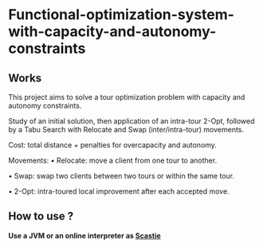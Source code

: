 # Functional-optimization-system-with-capacity-and-autonomy-constraints

## Works
This project aims to solve a tour optimization problem with capacity and autonomy constraints.

Study of an initial solution, then application of an intra-tour 2-Opt, followed by a Tabu Search with Relocate and Swap (inter/intra-tour) movements.

Cost: total distance + penalties for overcapacity and autonomy.

Movements: • Relocate: move a client from one tour to another.

• Swap: swap two clients between two tours or within the same tour.

• 2-Opt: intra-toured local improvement after each accepted move.

## How to use ?
**Use a JVM or an online interpreter as [Scastie](https://scastie.scala-lang.org)**